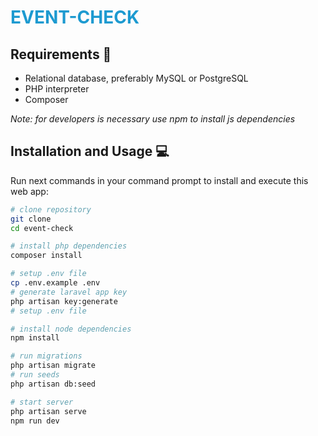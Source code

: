 <h1 style="color: #1d9ad0;">EVENT-CHECK</h1>

## Requirements 📝

- Relational database, preferably MySQL or PostgreSQL
- PHP interpreter
- Composer

<i>Note: for developers is necessary use npm to install js dependencies</i>

## Installation and Usage 💻

Run next commands in your command prompt to install and execute this web app:

```sh
# clone repository
git clone
cd event-check

# install php dependencies
composer install

# setup .env file
cp .env.example .env
# generate laravel app key
php artisan key:generate
# setup .env file

# install node dependencies
npm install

# run migrations
php artisan migrate
# run seeds
php artisan db:seed

# start server
php artisan serve
npm run dev
```
